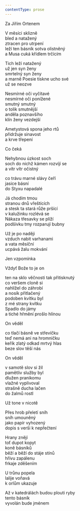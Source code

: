 ```yaml
---
contentType: prose
---
```


Za Jiřím Ortenem

V měsíci sklizně  
bled a natažený  
ztracen pro utrpení  
leží ten básník sotva olistněný  
a Musa cuká křídlem trčícím

  

Tich leží natažený  
už jen syn ženy  
smrtelný syn ženy  
a marně Poesie tiskne ucho své  
už se neozve

  

Nesmírné oči vyčítavé  
nesmírné oči ponížené  
smutný smutný  
o tolik smutnější  
anděla poznavšího  
klín ženy vezdejší

  

Ametystová spona jeho rtů  
přidržuje sinavost  
a krve třepení

  

Co čeká

  

Nehybnou úzkost soch  
soch do nichž kámen rozvíjí se  
a vítr vítr očistný

  

co trávu marné slávy čeří  
jasice básní  
do Styxu napadalé

  

Já chodím tmou  
stranou dnů vřeštících  
a stesk ta stará růže pršící  
v kalužinku rozlévá se  
Nákaza třesavky se plíží  
podšívku tmy rozparují bubny

  

Už je po naději  
vzduch nabit varhanami  
a vata měsíční  
ucpává žalu mokvání

  

Jen vzpomínka

  

Vždyť Bože to je on

  

ten na sklo věčnosti tak přitisknutý  
co veršem cloně si  
nahlížel do záhrobí  
a nosík přitlačený  
podoben kvítku byl  
z mé strany kvítku  
Spadlo do jámy  
a tiché hřmění prošlo hlínou

  

On věděl

  

co tlačí básně ve střevíčku  
teď nemá ani na hromničku  
keřík zlatý odkad mrtvý hlas  
beze slov těší nás

  

On věděl

  

v samotě slov si žil  
pamětliv služby byl  
dlužen pranikomu  
vlažné vyplivoval  
strašně ducha lačen  
do žalmů rostl

  

Už tone v nicotě

  

Přes hrob přeletí sníh  
sníh umouněný  
jako papír vyhozený  
dopis s verši k nepřečtení

  

Hrany znějí  
toť dupot kopyt  
koně básníků  
běží a běží do stáje stínů  
hřívu zapálenu  
frkaje zděšením

  

U trůnu popela  
lalije voňavá  
k orlům ukazuje

  

Až v katedrálách budou plouti ryby  
tento básník  
vyvolán bude jménem
